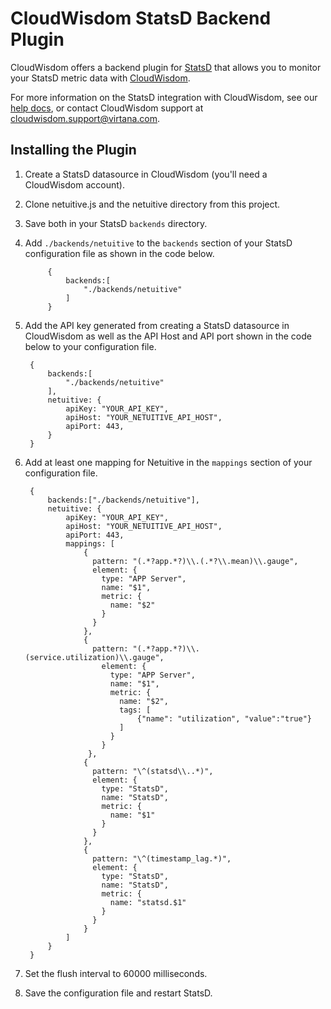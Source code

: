 CloudWisdom StatsD Backend Plugin
==========================

CloudWisdom offers a backend plugin for [StatsD](https://github.com/etsy/statsd) that allows you to monitor your StatsD metric data with [CloudWisdom](https://www.virtana.com/products/cloudwisdom/). 

For more information on the StatsD integration with CloudWisdom, see our [help docs](https://docs.virtana.com/en/netuitive-statsd.html), or contact CloudWisdom support at [cloudwisdom.support@virtana.com](mailto:cloudwisdom.support@virtana.com).

Installing the Plugin
----------------------

1. Create a StatsD datasource in CloudWisdom (you'll need a CloudWisdom account).

1. Clone netuitive.js and the netuitive directory from this project.

1. Save both in your StatsD `backends` directory.

1. Add `./backends/netuitive` to the `backends` section of your StatsD configuration file as shown in the code below.

            {
                backends:[
                    "./backends/netuitive"
                ]
            }

1. Add the API key generated from creating a StatsD datasource in CloudWisdom as well as the API Host and API port shown in the code below to your configuration file.

        {
            backends:[
                "./backends/netuitive"
            ],
            netuitive: {
                apiKey: "YOUR_API_KEY",
                apiHost: "YOUR_NETUITIVE_API_HOST",
                apiPort: 443,
            }
        }

1. Add at least one mapping for Netuitive in the `mappings` section of your configuration file.

        {
            backends:["./backends/netuitive"],
            netuitive: {
                apiKey: "YOUR_API_KEY",
                apiHost: "YOUR_NETUITIVE_API_HOST",
                apiPort: 443,
                mappings: [
                    {
                      pattern: "(.*?app.*?)\\.(.*?\\.mean)\\.gauge",
                      element: {
                        type: "APP Server",
                        name: "$1",
                        metric: {
                          name: "$2"
                        }
                      }
                    },
                    {
                      pattern: "(.*?app.*?)\\.(service.utilization)\\.gauge",
                        element: {
                          type: "APP Server",
                          name: "$1",
                          metric: {
                            name: "$2",
                            tags: [
                                {"name": "utilization", "value":"true"}
                            ]
                          }
                        }
                     },
                    {
                      pattern: "\^(statsd\\..*)",
                      element: {
                        type: "StatsD",
                        name: "StatsD",
                        metric: {
                          name: "$1"
                        }
                      }
                    },
                    {
                      pattern: "\^(timestamp_lag.*)",
                      element: {
                        type: "StatsD",
                        name: "StatsD",
                        metric: {
                          name: "statsd.$1"
                        }
                      }
                    }
                ]
            }
        }

1. Set the flush interval to 60000 milliseconds.

1. Save the configuration file and restart StatsD.
